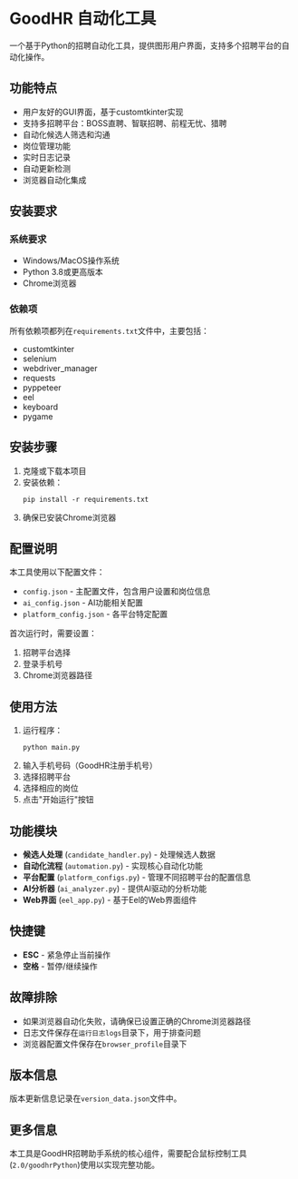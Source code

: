 # GoodHR 自动化工具

一个基于Python的招聘自动化工具，提供图形用户界面，支持多个招聘平台的自动化操作。

## 功能特点

- 用户友好的GUI界面，基于customtkinter实现
- 支持多招聘平台：BOSS直聘、智联招聘、前程无忧、猎聘
- 自动化候选人筛选和沟通
- 岗位管理功能
- 实时日志记录
- 自动更新检测
- 浏览器自动化集成

## 安装要求

### 系统要求
- Windows/MacOS操作系统
- Python 3.8或更高版本
- Chrome浏览器

### 依赖项
所有依赖项都列在`requirements.txt`文件中，主要包括：
- customtkinter
- selenium
- webdriver_manager
- requests
- pyppeteer
- eel
- keyboard
- pygame

## 安装步骤

1. 克隆或下载本项目
2. 安装依赖：
   ```
   pip install -r requirements.txt
   ```
3. 确保已安装Chrome浏览器

## 配置说明

本工具使用以下配置文件：
- `config.json` - 主配置文件，包含用户设置和岗位信息
- `ai_config.json` - AI功能相关配置
- `platform_config.json` - 各平台特定配置

首次运行时，需要设置：
1. 招聘平台选择
2. 登录手机号
3. Chrome浏览器路径

## 使用方法

1. 运行程序：
   ```
   python main.py
   ```
2. 输入手机号码（GoodHR注册手机号）
3. 选择招聘平台
4. 选择相应的岗位
5. 点击"开始运行"按钮

## 功能模块

- **候选人处理** (`candidate_handler.py`) - 处理候选人数据
- **自动化流程** (`automation.py`) - 实现核心自动化功能
- **平台配置** (`platform_configs.py`) - 管理不同招聘平台的配置信息
- **AI分析器** (`ai_analyzer.py`) - 提供AI驱动的分析功能
- **Web界面** (`eel_app.py`) - 基于Eel的Web界面组件

## 快捷键

- **ESC** - 紧急停止当前操作
- **空格** - 暂停/继续操作

## 故障排除

- 如果浏览器自动化失败，请确保已设置正确的Chrome浏览器路径
- 日志文件保存在`运行日志logs`目录下，用于排查问题
- 浏览器配置文件保存在`browser_profile`目录下

## 版本信息

版本更新信息记录在`version_data.json`文件中。

## 更多信息

本工具是GoodHR招聘助手系统的核心组件，需要配合鼠标控制工具(`2.0/goodhrPython`)使用以实现完整功能。 